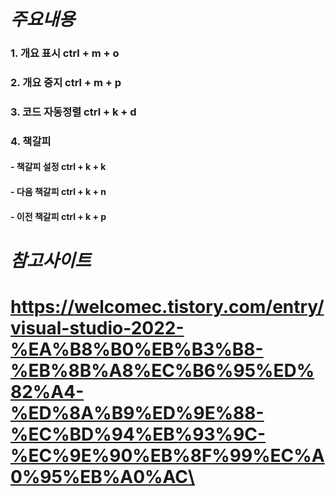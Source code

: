 # *주요내용*
### 1. 개요 표시  ctrl + m + o
### 2. 개요 중지 ctrl + m + p
### 3. 코드 자동정렬  ctrl + k + d
### 4. 책갈피
#### - 책갈피 설정 ctrl + k + k
#### - 다음 책갈피 ctrl + k + n
#### - 이전 책갈피 ctrl + k + p
# *참고사이트*
# https://welcomec.tistory.com/entry/visual-studio-2022-%EA%B8%B0%EB%B3%B8-%EB%8B%A8%EC%B6%95%ED%82%A4-%ED%8A%B9%ED%9E%88-%EC%BD%94%EB%93%9C-%EC%9E%90%EB%8F%99%EC%A0%95%EB%A0%AC\
